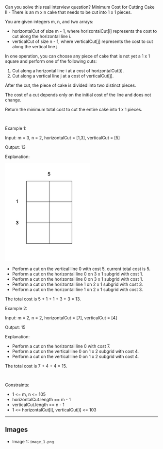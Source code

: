 Can you solve this real interview question? Minimum Cost for Cutting Cake II - There is an m x n cake that needs to be cut into 1 x 1 pieces.

You are given integers m, n, and two arrays:

 * horizontalCut of size m - 1, where horizontalCut[i] represents the cost to cut along the horizontal line i.
 * verticalCut of size n - 1, where verticalCut[j] represents the cost to cut along the vertical line j.

In one operation, you can choose any piece of cake that is not yet a 1 x 1 square and perform one of the following cuts:

 1. Cut along a horizontal line i at a cost of horizontalCut[i].
 2. Cut along a vertical line j at a cost of verticalCut[j].

After the cut, the piece of cake is divided into two distinct pieces.

The cost of a cut depends only on the initial cost of the line and does not change.

Return the minimum total cost to cut the entire cake into 1 x 1 pieces.

 

Example 1:

Input: m = 3, n = 2, horizontalCut = [1,3], verticalCut = [5]

Output: 13

Explanation:

![Example 1](./image_1.png)

 * Perform a cut on the vertical line 0 with cost 5, current total cost is 5.
 * Perform a cut on the horizontal line 0 on 3 x 1 subgrid with cost 1.
 * Perform a cut on the horizontal line 0 on 3 x 1 subgrid with cost 1.
 * Perform a cut on the horizontal line 1 on 2 x 1 subgrid with cost 3.
 * Perform a cut on the horizontal line 1 on 2 x 1 subgrid with cost 3.

The total cost is 5 + 1 + 1 + 3 + 3 = 13.

Example 2:

Input: m = 2, n = 2, horizontalCut = [7], verticalCut = [4]

Output: 15

Explanation:

 * Perform a cut on the horizontal line 0 with cost 7.
 * Perform a cut on the vertical line 0 on 1 x 2 subgrid with cost 4.
 * Perform a cut on the vertical line 0 on 1 x 2 subgrid with cost 4.

The total cost is 7 + 4 + 4 = 15.

 

Constraints:

 * 1 <= m, n <= 105
 * horizontalCut.length == m - 1
 * verticalCut.length == n - 1
 * 1 <= horizontalCut[i], verticalCut[i] <= 103

---

## Images

- Image 1: `image_1.png`
